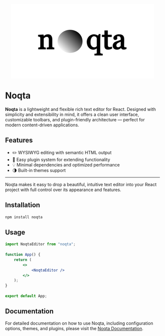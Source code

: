 <img src="./public/logo.png" alt="Noqta Logo" style="display: block; margin: auto;" />

# Noqta

**Noqta** is a lightweight and flexible rich text editor for React. Designed with simplicity and extensibility in mind, it offers a clean user interface, customizable toolbars, and plugin-friendly architecture — perfect for modern content-driven applications.

## Features

- ✏️ WYSIWYG editing with semantic HTML output
- 🔌 Easy plugin system for extending functionality
- 💡 Minimal dependencies and optimized performance
- 🌗 Built-in themes support

---

Noqta makes it easy to drop a beautiful, intuitive text editor into your React project with full control over its appearance and features.

## Installation

```bash
npm install noqta
```

## Usage

```jsx
import NoqtaEditor from "noqta";

function App() {
	return (
		<>
			<NoqtaEditor />
		</>
	);
}

export default App;
```

## Documentation

For detailed documentation on how to use Noqta, including configuration options, themes, and plugins, please visit the [Noqta Documentation](mo2men-dev.github.io/noqta).
